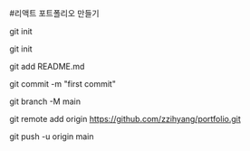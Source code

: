 #리액트 포트폴리오 만들기

git init

git init

git add README.md

git commit -m "first commit"

git branch -M main

git remote add origin https://github.com/zzihyang/portfolio.git

git push -u origin main

